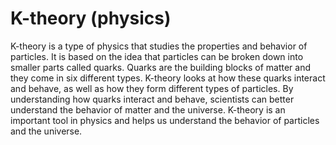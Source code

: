 # K-theory (physics)

K-theory is a type of physics that studies the properties and behavior of particles. It is based on the idea that particles can be broken down into smaller parts called quarks. Quarks are the building blocks of matter and they come in six different types. K-theory looks at how these quarks interact and behave, as well as how they form different types of particles. By understanding how quarks interact and behave, scientists can better understand the behavior of matter and the universe. K-theory is an important tool in physics and helps us understand the behavior of particles and the universe.
